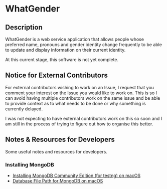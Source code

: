 # WhatGender

## Description

WhatGender is a web service application that allows people whose preferred name, pronouns and gender identity change frequently to be able to update and display information on their current identity.

At this current stage, this software is not yet complete.

## Notice for External Contributors

For external contributors wishing to work on an Issue, I request that you comment your interest on the Issue you would like to work on. This is so I can avoid having multiple contributors work on the same issue and be able to provide context as to what needs to be done or why something is currently delayed.

I was not expecting to have external contributors work on this so soon and I am still in the process of trying to figure out how to organise this better.

## Notes & Resources for Developers

Some useful notes and resources for developers.

### Installing MongoDB

- [Installing MongoDB Community Edition (for testng) on macOS](https://docs.mongodb.com/manual/tutorial/install-mongodb-on-os-x/)
- [Database File Path for MongoDB on macOS](https://stackoverflow.com/questions/58034955/read-only-file-system-when-attempting-mkdir-data-db-on-mac)
